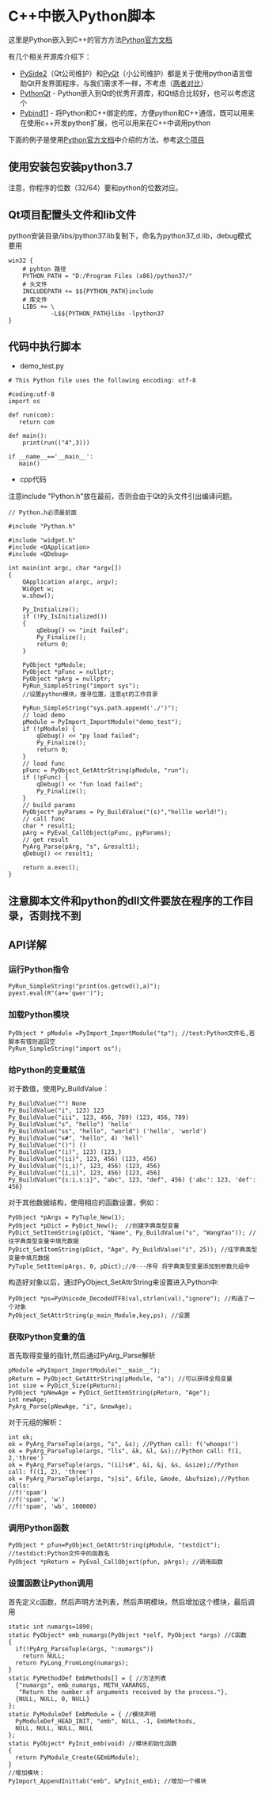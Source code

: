 # C++中嵌入Python脚本
这里是Python嵌入到C++的官方方法[Python官方文档](https://docs.python.org/2/extending/embedding.html)

有几个相关开源库介绍下：

- [PySide2](https://wiki.qt.io/Qt_for_Python)（Qt公司维护）和[PyQt](https://wiki.python.org/moin/PyQt)（小公司维护）都是关于使用python语言借助Qt开发界面程序，与我们需求不一样，不考虑（[两者对比](https://machinekoder.com/pyqt-vs-qt-for-python-pyside2-pyside/)）
- [PythonQt](https://github.com/MeVisLab/pythonqt) - Python嵌入到Qt的优秀开源库，和Qt结合比较好，也可以考虑这个
- [Pybind11](https://github.com/pybind/pybind11) - 将Python和C++绑定的库，方便python和C++通信，既可以用来在使用c++开发python扩展，也可以用来在C++中调用python

下面的例子是使用[Python官方文档](https://docs.python.org/2/extending/embedding.html)中介绍的方法。参考[这个项目](https://github.com/pasimako/embedPython)

## 使用安装包安装python3.7

注意，你程序的位数（32/64）要和python的位数对应。

## Qt项目配置头文件和lib文件
python安装目录/libs/python37.lib复制下，命名为python37_d.lib，debug模式要用
```
win32 {
    # pyhton 路径
    PYTHON_PATH = "D:/Program Files (x86)/python37/"
    # 头文件
    INCLUDEPATH += $${PYTHON_PATH}include
    # 库文件
    LIBS += \
            -L$${PYTHON_PATH}libs -lpython37
}
```

## 代码中执行脚本
- demo_test.py

```
# This Python file uses the following encoding: utf-8

#coding:utf-8
import os

def run(com):
   return com

def main():
    print(run(("4",3)))

if __name__=='__main__':
   main()

```

- cpp代码

注意include "Python.h"放在最前，否则会由于Qt的头文件引出编译问题。

```
// Python.h必须最前面

#include "Python.h"

#include "widget.h"
#include <QApplication>
#include <QDebug>

int main(int argc, char *argv[])
{
    QApplication a(argc, argv);
    Widget w;
    w.show();

    Py_Initialize();
    if (!Py_IsInitialized())
    {
        qDebug() << "init failed";
        Py_Finalize();
        return 0;
    }

    PyObject *pModule;
    PyObject *pFunc = nullptr;
    PyObject *pArg = nullptr;
    PyRun_SimpleString("import sys");
    //设置python模块，搜寻位置，注意qt的工作目录

    PyRun_SimpleString("sys.path.append('./')");
    // load demo
    pModule = PyImport_ImportModule("demo_test");
    if (!pModule) {
        qDebug() << "py load failed";
        Py_Finalize();
        return 0;
    }
    // load func
    pFunc = PyObject_GetAttrString(pModule, "run");
    if (!pFunc) {
        qDebug() << "fun load failed";
        Py_Finalize();
    }
    // build params
    PyObject* pyParams = Py_BuildValue("(s)","helllo world!");
    // call func
    char * result1;
    pArg = PyEval_CallObject(pFunc, pyParams);
    // get result
    PyArg_Parse(pArg, "s", &result1);
    qDebug() << result1;

    return a.exec();
}

```

## 注意脚本文件和python的dll文件要放在程序的工作目录，否则找不到

## API详解

### 运行Python指令
```
PyRun_SimpleString("print(os.getcwd(),a)");
pyext.eval(R"(a+='qwer')");
```

### 加载Python模块
```
PyObject * pModule =PyImport_ImportModule("tp"); //test:Python文件名,若脚本有错则返回空
PyRun_SimpleString("import os");
```

### 给Python的变量赋值

对于数值，使用Py_BuildValue：
```
Py_BuildValue("") None
Py_BuildValue("i", 123) 123
Py_BuildValue("iii", 123, 456, 789) (123, 456, 789)
Py_BuildValue("s", "hello") 'hello'
Py_BuildValue("ss", "hello", "world") ('hello', 'world')
Py_BuildValue("s#", "hello", 4) 'hell'
Py_BuildValue("()") ()
Py_BuildValue("(i)", 123) (123,)  
Py_BuildValue("(ii)", 123, 456) (123, 456)
Py_BuildValue("(i,i)", 123, 456) (123, 456)
Py_BuildValue("[i,i]", 123, 456) [123, 456]
Py_BuildValue("{s:i,s:i}", "abc", 123, "def", 456) {'abc': 123, 'def': 456}
```

对于其他数据结构，使用相应的函数设置，例如：
```
PyObject *pArgs = PyTuple_New(1);
PyObject *pDict = PyDict_New();  //创建字典类型变量 
PyDict_SetItemString(pDict, "Name", Py_BuildValue("s", "WangYao")); //往字典类型变量中填充数据 
PyDict_SetItemString(pDict, "Age", Py_BuildValue("i", 25)); //往字典类型变量中填充数据 
PyTuple_SetItem(pArgs, 0, pDict);//0---序号 将字典类型变量添加到参数元组中 
```

构造好对象以后，通过PyObject_SetAttrString来设置进入Python中:
```
PyObject *ps=PyUnicode_DecodeUTF8(val,strlen(val),"ignore"); //构造了一个对象
PyObject_SetAttrString(p_main_Module,key,ps); //设置
```

### 获取Python变量的值

首先取得变量的指针,然后通过PyArg_Parse解析

```
pModule =PyImport_ImportModule("__main__");
pReturn = PyObject_GetAttrString(pModule, "a"); //可以获得全局变量
int size = PyDict_Size(pReturn); 
PyObject *pNewAge = PyDict_GetItemString(pReturn, "Age"); 
int newAge;
PyArg_Parse(pNewAge, "i", &newAge); 
```

对于元组的解析：
```
int ok;
ok = PyArg_ParseTuple(args, "s", &s); //Python call: f('whoops!')
ok = PyArg_ParseTuple(args, "lls", &k, &l, &s);//Python call: f(1, 2,'three')
ok = PyArg_ParseTuple(args, "(ii)s#", &i, &j, &s, &size);//Python call: f((1, 2), 'three')
ok = PyArg_ParseTuple(args, "s|si", &file, &mode, &bufsize);//Python calls:
//f('spam')
//f('spam', 'w')
//f('spam', 'wb', 100000)
```

### 调用Python函数
```
PyObject * pfun=PyObject_GetAttrString(pModule, "testdict"); //testdict:Python文件中的函数名
PyObject *pReturn = PyEval_CallObject(pfun, pArgs); //调用函数
```

### 设置函数让Python调用

首先定义c函数，然后声明方法列表，然后声明模块，然后增加这个模块，最后调用
```
static int numargs=1890;
static PyObject* emb_numargs(PyObject *self, PyObject *args) //C函数
{
  if(!PyArg_ParseTuple(args, ":numargs"))
    return NULL;
  return PyLong_FromLong(numargs);
}
static PyMethodDef EmbMethods[] = { //方法列表
  {"numargs", emb_numargs, METH_VARARGS,
   "Return the number of arguments received by the process."},
  {NULL, NULL, 0, NULL}
};
static PyModuleDef EmbModule = { //模块声明
  PyModuleDef_HEAD_INIT, "emb", NULL, -1, EmbMethods,
  NULL, NULL, NULL, NULL
};
static PyObject* PyInit_emb(void) //模块初始化函数
{
  return PyModule_Create(&EmbModule);
}
//增加模块：
PyImport_AppendInittab("emb", &PyInit_emb); //增加一个模块
```